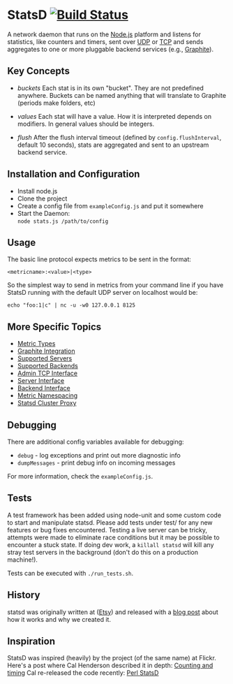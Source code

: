StatsD [![Build Status][travis-ci_status_img]][travis-ci_statsd]
======

A network daemon that runs on the [Node.js][node] platform and
listens for statistics, like counters and timers, sent over [UDP][udp] or
[TCP][tcp] and sends aggregates to one or more pluggable backend services (e.g.,
[Graphite][graphite]).

Key Concepts
--------

* *buckets*
  Each stat is in its own "bucket". They are not predefined anywhere. Buckets
can be named anything that will translate to Graphite (periods make folders,
etc)

* *values*
  Each stat will have a value. How it is interpreted depends on modifiers. In
general values should be integers.

* *flush*
  After the flush interval timeout (defined by `config.flushInterval`,
  default 10 seconds), stats are aggregated and sent to an upstream backend service.


Installation and Configuration
------------------------------

 * Install node.js
 * Clone the project
 * Create a config file from `exampleConfig.js` and put it somewhere
 * Start the Daemon:  
   `node stats.js /path/to/config`

Usage
-------
The basic line protocol expects metrics to be sent in the format:

    <metricname>:<value>|<type>

So the simplest way to send in metrics from your command line if you have
StatsD running with the default UDP server on localhost would be:

    echo "foo:1|c" | nc -u -w0 127.0.0.1 8125

More Specific Topics
--------
* [Metric Types][docs_metric_types]
* [Graphite Integration][docs_graphite]
* [Supported Servers][docs_server]
* [Supported Backends][docs_backend]
* [Admin TCP Interface][docs_admin_interface]
* [Server Interface][docs_server_interface]
* [Backend Interface][docs_backend_interface]
* [Metric Namespacing][docs_namespacing]
* [Statsd Cluster Proxy][docs_cluster_proxy]

Debugging
---------

There are additional config variables available for debugging:

* `debug` - log exceptions and print out more diagnostic info
* `dumpMessages` - print debug info on incoming messages

For more information, check the `exampleConfig.js`.


Tests
-----

A test framework has been added using node-unit and some custom code to start
and manipulate statsd. Please add tests under test/ for any new features or bug
fixes encountered. Testing a live server can be tricky, attempts were made to
eliminate race conditions but it may be possible to encounter a stuck state. If
doing dev work, a `killall statsd` will kill any stray test servers in the
background (don't do this on a production machine!).

Tests can be executed with `./run_tests.sh`.

History
---------
statsd was originally written at ([Etsy][etsy]) and released with a [blog post][blog post]
about how it works and why we created it.

Inspiration
-----------

StatsD was inspired (heavily) by the project (of the same name) at Flickr.
Here's a post where Cal Henderson described it in depth:
[Counting and timing][counting-timing]
Cal re-released the code recently:
[Perl StatsD][Flicker-StatsD]



[graphite]: http://graphite.readthedocs.org/
[etsy]: http://www.etsy.com
[blog post]: http://codeascraft.etsy.com/2011/02/15/measure-anything-measure-everything/
[node]: http://nodejs.org
[nodemods]: http://nodejs.org/api/modules.html
[counting-timing]: http://code.flickr.com/blog/2008/10/27/counting-timing/
[Flicker-StatsD]: https://github.com/iamcal/Flickr-StatsD
[udp]: http://en.wikipedia.org/wiki/User_Datagram_Protocol
[tcp]: http://en.wikipedia.org/wiki/Transmission_Control_Protocol
[docs_metric_types]: https://github.com/statsd/statsd/blob/master/docs/metric_types.md
[docs_graphite]: https://github.com/statsd/statsd/blob/master/docs/graphite.md
[docs_server]: https://github.com/statsd/statsd/blob/master/docs/server.md
[docs_backend]: https://github.com/statsd/statsd/blob/master/docs/backend.md
[docs_admin_interface]: https://github.com/statsd/statsd/blob/master/docs/admin_interface.md
[docs_server_interface]: https://github.com/statsd/statsd/blob/master/docs/server_interface.md
[docs_backend_interface]: https://github.com/statsd/statsd/blob/master/docs/backend_interface.md
[docs_namespacing]: https://github.com/etsy/statsd/blob/master/docs/namespacing.md
[docs_cluster_proxy]: https://github.com/etsy/statsd/blob/master/docs/cluster_proxy.md
[travis-ci_status_img]: https://travis-ci.org/statsd/statsd.svg?branch=master
[travis-ci_statsd]: https://travis-ci.org/statsd/statsd
